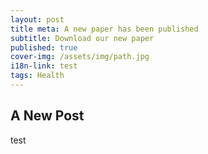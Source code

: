 ```yaml
---
layout: post
title meta: A new paper has been published
subtitle: Download our new paper
published: true
cover-img: /assets/img/path.jpg
i18n-link: test
tags: Health
---
```

## A New Post

test
